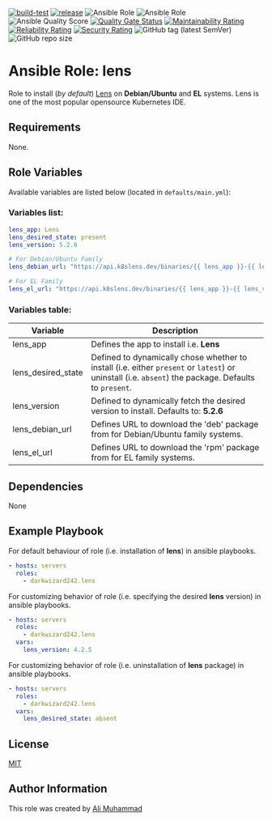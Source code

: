 [![build-test](https://github.com/darkwizard242/ansible-role-lens/workflows/build-and-test/badge.svg?branch=master)](https://github.com/darkwizard242/ansible-role-lens/actions?query=workflow%3Abuild-and-test) [![release](https://github.com/darkwizard242/ansible-role-lens/workflows/release/badge.svg)](https://github.com/darkwizard242/ansible-role-lens/actions?query=workflow%3Arelease) ![Ansible Role](https://img.shields.io/ansible/role/56851?color=dark%20green%20) ![Ansible Role](https://img.shields.io/ansible/role/d/56851?label=role%20downloads) ![Ansible Quality Score](https://img.shields.io/ansible/quality/56851?label=ansible%20quality%20score) [![Quality Gate Status](https://sonarcloud.io/api/project_badges/measure?project=ansible-role-lens&metric=alert_status)](https://sonarcloud.io/dashboard?id=ansible-role-lens) [![Maintainability Rating](https://sonarcloud.io/api/project_badges/measure?project=ansible-role-lens&metric=sqale_rating)](https://sonarcloud.io/dashboard?id=ansible-role-lens) [![Reliability Rating](https://sonarcloud.io/api/project_badges/measure?project=ansible-role-lens&metric=reliability_rating)](https://sonarcloud.io/dashboard?id=ansible-role-lens) [![Security Rating](https://sonarcloud.io/api/project_badges/measure?project=ansible-role-lens&metric=security_rating)](https://sonarcloud.io/dashboard?id=ansible-role-lens) ![GitHub tag (latest SemVer)](https://img.shields.io/github/tag/darkwizard242/ansible-role-lens?label=release) ![GitHub repo size](https://img.shields.io/github/repo-size/darkwizard242/ansible-role-lens?color=orange&style=flat-square)

# Ansible Role: lens

Role to install (_by default_) [Lens](https://k8slens.dev/) on **Debian/Ubuntu** and **EL** systems. Lens is one of the most popular opensource Kubernetes IDE.

## Requirements

None.

## Role Variables

Available variables are listed below (located in `defaults/main.yml`):

### Variables list:

```yaml
lens_app: Lens
lens_desired_state: present
lens_version: 5.2.6

# For Debian/Ubuntu Family
lens_debian_url: "https://api.k8slens.dev/binaries/{{ lens_app }}-{{ lens_version }}-latest.20211104.1.amd64.deb"

# For EL Family
lens_el_url: "https://api.k8slens.dev/binaries/{{ lens_app }}-{{ lens_version }}-latest.20211104.1.x86_64.rpm"
```

### Variables table:

Variable           | Description
------------------ | ----------------------------------------------------------------------------------------------------------------------------------------------------
lens_app           | Defines the app to install i.e. **Lens**
lens_desired_state | Defined to dynamically chose whether to install (i.e. either `present` or `latest`) or uninstall (i.e. `absent`) the package. Defaults to `present`.
lens_version       | Defined to dynamically fetch the desired version to install. Defaults to: **5.2.6**
lens_debian_url    | Defines URL to download the 'deb' package from for Debian/Ubuntu family systems.
lens_el_url        | Defines URL to download the 'rpm' package from for EL family systems.

## Dependencies

None

## Example Playbook

For default behaviour of role (i.e. installation of **lens**) in ansible playbooks.

```yaml
- hosts: servers
  roles:
    - darkwizard242.lens
```

For customizing behavior of role (i.e. specifying the desired **lens** version) in ansible playbooks.

```yaml
- hosts: servers
  roles:
    - darkwizard242.lens
  vars:
    lens_version: 4.2.5
```

For customizing behavior of role (i.e. uninstallation of **lens** package) in ansible playbooks.

```yaml
- hosts: servers
  roles:
    - darkwizard242.lens
  vars:
    lens_desired_state: absent
```

## License

[MIT](https://github.com/darkwizard242/ansible-role-lens/blob/master/LICENSE)

## Author Information

This role was created by [Ali Muhammad](https://www.alimuhammad.dev)
